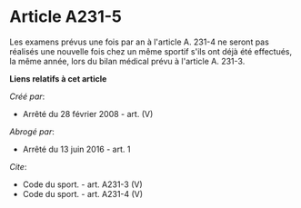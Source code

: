 # Article A231-5

Les examens prévus une fois par an à l'article A. 231-4 ne seront pas réalisés une nouvelle fois chez un même sportif s'ils
ont déjà été effectués, la même année, lors du bilan médical prévu à l'article A. 231-3.

**Liens relatifs à cet article**

_Créé par_:

  - Arrêté du 28 février 2008 - art. (V)

_Abrogé par_:

  - Arrêté du 13 juin 2016 - art. 1

_Cite_:

  - Code du sport. - art. A231-3 (V)
  - Code du sport. - art. A231-4 (V)
